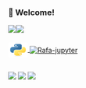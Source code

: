 ### 👋 Welcome!


  <a href="https://github.com/adrianoScript">
  <img height="180em" src="https://user-images.githubusercontent.com/85299449/135770024-2c2d8025-7ad6-413c-9af5-6aa16fbb6fee.png"/><img height="80em" src="https://github-readme-stats.vercel.app/api/top-langs/?username=adrianoScript&layout=compact&langs_count=7&theme=dark"/>


  <div style="display: inline_block"><br>
  <img align="center" alt="Rafa-Python" height="30" width="40" src="https://raw.githubusercontent.com/devicons/devicon/master/icons/python/python-original.svg">
  <img align="center" alt="Rafa-jupyter" height="30" width="30" src="https://cdn.jsdelivr.net/gh/devicons/devicon/icons/jupyter/jupyter-original-wordmark.svg">
</div>
  
  ##

 <div> 
  <a href="https://www.instagram.com/adriano.adj182" target="_blank"><img src="https://img.shields.io/badge/-Instagram-%23E4405F?style=for-the-badge&logo=instagram&logoColor=white" target="_blank"></a>
  <a href = "mailto:adriano.insight@gmail.com"><img src="https://img.shields.io/badge/-Gmail-%23333?style=for-the-badge&logo=gmail&logoColor=white" target="_blank"></a>
  <a href="https://www.linkedin.com/in/adrianodjesus" target="_blank"><img src="https://img.shields.io/badge/-LinkedIn-%230077B5?style=for-the-badge&logo=linkedin&logoColor=white" target="_blank"></a> 
